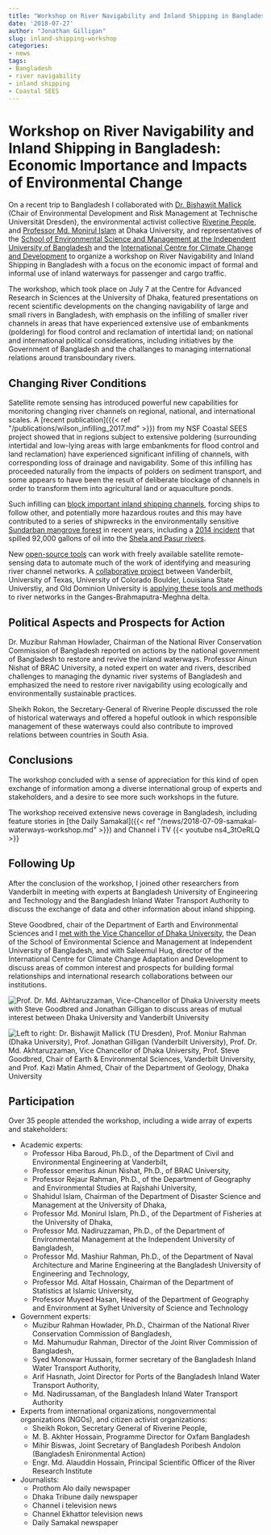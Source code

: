```yaml
---
title: "Workshop on River Navigability and Inland Shipping in Bangladesh"
date: '2018-07-27'
author: "Jonathan Gilligan"
slug: inland-shipping-workshop
categories:
- news
tags:
- Bangladesh
- river navigability
- inland shipping
- Coastal SEES
---
```

# Workshop on River Navigability and Inland Shipping in Bangladesh: Economic Importance and Impacts of Environmental Change

On a recent trip to Bangladesh I collaborated with [Dr. Bishawjit Mallick](https://scholar.google.com/citations?user=fd18IzwAAAAJ&hl=en)
(Chair of Environmental Development and Risk Management at Technische Universit&auml;t Dresden), the environmental
activist collective [Riverine People](http://riverinepeople.org), and [Professor Md. Monirul Islam](https://scholar.google.com/citations?user=FdIfjaoAAAAJ&hl=en) at Dhaka University, and representatives of the
[School of Environmental Science and Management at the Independent University of Bangladesh](http://www.sesm.iub.edu.bd/) 
and the [International Centre for Climate Change and Development](http://www.icccad.net/)
to organize a workshop on 
River Navigability and Inland Shipping in Bangladesh with a focus on the economic impact of formal and informal use
of inland waterways for passenger and cargo traffic.

The workshop, which took place on July 7 at the Centre for Advanced Research in Sciences at the University of Dhaka, 
featured presentations on recent scientific developments on the changing navigability of large and small 
rivers in Bangladesh, with emphasis on the infilling of smaller river channels in areas that have experienced extensive 
use of embankments (poldering) for flood control and reclamation of intertidal land; on national and international
political considerations, including initiatives by the Government of Bangladesh and the challanges to managing 
international relations around transboundary rivers.

## Changing River Conditions

Satellite remote sensing has introduced powerful new capabilities for monitoring changing river channels on regional,
national, and international scales. A [recent publication]({{< ref "/publications/wilson_infilling_2017.md" >}}) 
from my NSF Coastal SEES project showed that in regions subject to extensive poldering (surrounding intertidal and
low-lying areas with large embankments for flood control and land reclamation) have experienced significant infilling
of channels, with corresponding loss of drainage and navigability. Some of this infilling has proceeded naturally from
the impacts of polders on sediment transport, and some appears to have been the result of deliberate blockage of 
channels in order to transform them into agricultural land or aquaculture ponds.

Such infilling can 
[block important inland shipping channels](http://en.prothomalo.com/environment/news/124131/Mongla-Ghasiakhali-channel-reopens-for-bigger), 
forcing ships to follow other, and potentially more 
hazardous routes and this may have contributed to a series of shipwrecks in the environmentally sensitive [Sundarban 
mangrove forest](https://en.wikipedia.org/wiki/Sundarbans) in recent years, including a [2014 incident](https://news.nationalgeographic.com/2015/05/150507-sundarbans-india-bangladesh-oil-spill-royal-bengal-tiger-irrawaddy-dolphin-bay-of-bengal/) that spilled 92,000 gallons of oil into the [Shela and Pasur
rivers](http://en.banglapedia.org/index.php?title=Rupsa-Pasur_River).

New [open-source tools](https://sites.google.com/site/passalacquagroup/research#h.p_ID_116) can work with freely 
available satellite remote-sensing data to automate much of the work of identifying and measuring river channel
networks. A [collaborative project](https://www.nsf.gov/awardsearch/showAward?AWD_ID=1600319) 
between Vanderbilt, University of Texas, University of Colorado Boulder,
Louisiana State Universtiy, and Old Dominion University is 
[applying these tools and methods](https://sites.google.com/site/passalacquagroup/research#h.p_ID_189) 
to river networks in the Ganges-Brahmaputra-Meghna delta.

## Political Aspects and Prospects for Action

Dr. Muzibur Rahman Howlader, Chairman of the National River Conservation Commission of Bangladesh reported on actions
by the national government of Bangladesh to restore and revive the inland waterways. Professor Ainun Nishat of 
BRAC University, a noted expert on water and rivers, described challenges to managing the dynamic river systems of
Bangladesh and emphasized the need to restore river navigability using ecologically and environmentally sustainable
practices.

Sheikh Rokon, the Secretary-General of Riverine People discussed the role of historical waterways and offered a 
hopeful outlook in which responsible management of these waterways could also contribute to improved relations between 
countries in South Asia.

## Conclusions

The workshop concluded with a sense of appreciation for this kind of open exchange of information among a diverse 
international group of experts and stakeholders, and a desire to see more such workshops in the future.

The workshop received extensive news coverage in Bangladesh, including feature stories in 
[the Daily Samakal]({{< ref "/news/2018-07-09-samakal-waterways-workshop.md" >}}) 
and Channel i TV 
{{< youtube ns4_3tOeRLQ >}}

## Following Up

After the conclusion of the workshop, I joined other researchers from Vanderbilt in meeting with experts at Bangladesh
University of Engineering and Technology and the Bangladesh Inland Water Transport Authority to discuss the exchange
of data and other information about inland shipping.

Steve Goodbred, chair of the Department of Earth and Environmental Sciences and I [met with the Vice Chancellor of 
Dhaka University](http://www.du.ac.bd/latest_news/slider_news/137), the Dean of the School of Environmental Science and Management at Independent University of 
Bangladesh, and with Saleemul Huq, director of the International Centre for Climate Change Adaptation and Development
to discuss areas of common interest and prospects for building formal relationships and international research
collaborations between our institutions.

![Prof. Dr. Md. Akhtaruzzaman, Vice-Chancellor of Dhaka University meets with Steve Goodbred and Jonathan Gilligan to discuss areas of mutual interest between Dhaka University and Vanderbilt University](/post/img/inland-shipping-workshop/goodbred-gilligan-vc.jpg)

![Left to right: Dr. Bishawjit Mallick (TU Dresden), Prof. Moniur Rahman (Dhaka University), Prof. Jonathan Gilligan (Vanderbilt University), Prof. Dr. Md. Akhtaruzzaman, Vice Chancellor of Dhaka University, Prof. Steve Goodbred, Chair of Earth & Environmental Sciences, Vanderbilt University, and Prof. Kazi Matin Ahmed, Chair of the Department of Geology, Dhaka University](/post/img/inland-shipping-workshop/group-vc.jpg)


## Participation

Over 35 people attended the workshop, including a wide array of experts and stakeholders: 

* Academic experts:
    * Professor Hiba Baroud, Ph.D., of the Department of Civil and Environmental Engineering at Vanderbilt,
    * Professor emeritus Ainun Nishat, Ph.D., of BRAC University,
    * Professor Rejaur Rahman, Ph.D., of the Department of Geography and Environmental Studies at Rajshahi University,
    * Shahidul Islam, Chairman of the Department of Disaster Science and Management at the University of Dhaka,
    * Professor Md. Monirul Islam, Ph.D., of the Department of Fisheries at the University of Dhaka,
    * Professor Md. Nadiruzzaman, Ph.D., of the Department of Environmental Management at the Independent University of 
      Bangladesh,
    * Professor Md. Mashiur Rahman, Ph.D., of the Department of Naval Architecture and Marine Engineering at the 
      Bangladesh University of Engineering and Technology,
    * Professor Md. Altaf Hossain, Chairman of the Department of Statistics at Islamic University,
    * Professor Muyeed Hasan, Head of the Department of Geography and Environment at Sylhet University of Science and 
      Technology
* Government experts:
    * Muzibur Rahman Howlader, Ph.D., Chairman of the National River Conservation Commission of Bangladesh,
    * Md. Mahumudur Rahman, Director of the Joint River Commission of Bangladesh,
    * Syed Monowar Hussain, former secretary of the Bangladesh Inland Water Transport Authority,
    * Arif Hasnath, Joint Director for Ports of the Bangladesh Inland Water Transport Authority,
    * Md. Nadirussaman, of the Bangladesh Inland Water Transport Authority
* Experts from international organizations, nongovernmental organizations (NGOs), and citizen activist organizations:
    * Sheikh Rokon, Secretary General of Riverine People,
    * M. B. Akhter Hossain, Programme Director for Oxfam Bangladesh
    * Mihir Biswas, Joint Secretary of Bangladesh Poribesh Andolon (Bangladesh Enironmental Action)
    * Engr. Md. Alauddin Hossain, Principal Scientific Officer of the River Research Institute
* Journalists:
    * Prothom Alo daily newspaper
    * Dhaka Tribune daily newspaper
    * Channel i television news
    * Channel Ekhattor television news
    * Daily Samakal newspaper

